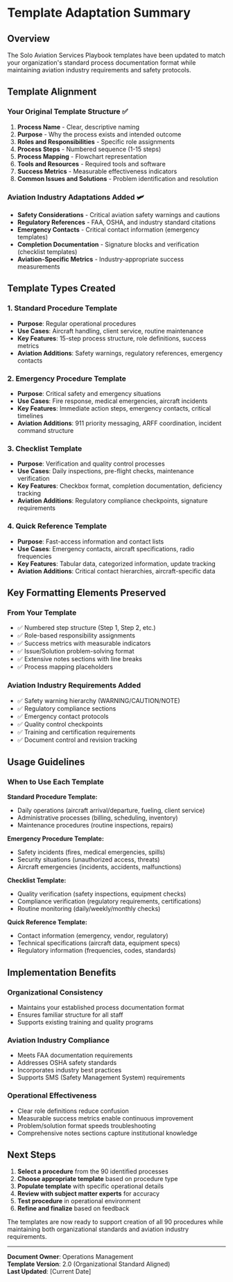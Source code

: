 # Template Adaptation Summary

## Overview

The Solo Aviation Services Playbook templates have been updated to match your organization's standard process documentation format while maintaining aviation industry requirements and safety protocols.

## Template Alignment

### Your Original Template Structure ✅

1. **Process Name** - Clear, descriptive naming
2. **Purpose** - Why the process exists and intended outcome
3. **Roles and Responsibilities** - Specific role assignments
4. **Process Steps** - Numbered sequence (1-15 steps)
5. **Process Mapping** - Flowchart representation
6. **Tools and Resources** - Required tools and software
7. **Success Metrics** - Measurable effectiveness indicators
8. **Common Issues and Solutions** - Problem identification and resolution

### Aviation Industry Adaptations Added 🛩️

- **Safety Considerations** - Critical aviation safety warnings and cautions
- **Regulatory References** - FAA, OSHA, and industry standard citations
- **Emergency Contacts** - Critical contact information (emergency templates)
- **Completion Documentation** - Signature blocks and verification (checklist templates)
- **Aviation-Specific Metrics** - Industry-appropriate success measurements

## Template Types Created

### 1. Standard Procedure Template

- **Purpose**: Regular operational procedures
- **Use Cases**: Aircraft handling, client service, routine maintenance
- **Key Features**: 15-step process structure, role definitions, success metrics
- **Aviation Additions**: Safety warnings, regulatory references, emergency contacts

### 2. Emergency Procedure Template  

- **Purpose**: Critical safety and emergency situations
- **Use Cases**: Fire response, medical emergencies, aircraft incidents
- **Key Features**: Immediate action steps, emergency contacts, critical timelines
- **Aviation Additions**: 911 priority messaging, ARFF coordination, incident command structure

### 3. Checklist Template

- **Purpose**: Verification and quality control processes
- **Use Cases**: Daily inspections, pre-flight checks, maintenance verification
- **Key Features**: Checkbox format, completion documentation, deficiency tracking
- **Aviation Additions**: Regulatory compliance checkpoints, signature requirements

### 4. Quick Reference Template

- **Purpose**: Fast-access information and contact lists
- **Use Cases**: Emergency contacts, aircraft specifications, radio frequencies
- **Key Features**: Tabular data, categorized information, update tracking
- **Aviation Additions**: Critical contact hierarchies, aircraft-specific data

## Key Formatting Elements Preserved

### From Your Template

- ✅ Numbered step structure (Step 1, Step 2, etc.)
- ✅ Role-based responsibility assignments
- ✅ Success metrics with measurable indicators
- ✅ Issue/Solution problem-solving format
- ✅ Extensive notes sections with line breaks
- ✅ Process mapping placeholders

### Aviation Industry Requirements Added

- ✅ Safety warning hierarchy (WARNING/CAUTION/NOTE)
- ✅ Regulatory compliance sections
- ✅ Emergency contact protocols
- ✅ Quality control checkpoints
- ✅ Training and certification requirements
- ✅ Document control and revision tracking

## Usage Guidelines

### When to Use Each Template

**Standard Procedure Template:**

- Daily operations (aircraft arrival/departure, fueling, client service)
- Administrative processes (billing, scheduling, inventory)
- Maintenance procedures (routine inspections, repairs)

**Emergency Procedure Template:**

- Safety incidents (fires, medical emergencies, spills)
- Security situations (unauthorized access, threats)
- Aircraft emergencies (incidents, accidents, malfunctions)

**Checklist Template:**

- Quality verification (safety inspections, equipment checks)
- Compliance verification (regulatory requirements, certifications)
- Routine monitoring (daily/weekly/monthly checks)

**Quick Reference Template:**

- Contact information (emergency, vendor, regulatory)
- Technical specifications (aircraft data, equipment specs)
- Regulatory information (frequencies, codes, standards)

## Implementation Benefits

### Organizational Consistency

- Maintains your established process documentation format
- Ensures familiar structure for all staff
- Supports existing training and quality programs

### Aviation Industry Compliance

- Meets FAA documentation requirements
- Addresses OSHA safety standards
- Incorporates industry best practices
- Supports SMS (Safety Management System) requirements

### Operational Effectiveness

- Clear role definitions reduce confusion
- Measurable success metrics enable continuous improvement
- Problem/solution format speeds troubleshooting
- Comprehensive notes sections capture institutional knowledge

## Next Steps

1. **Select a procedure** from the 90 identified processes
2. **Choose appropriate template** based on procedure type
3. **Populate template** with specific operational details
4. **Review with subject matter experts** for accuracy
5. **Test procedure** in operational environment
6. **Refine and finalize** based on feedback

The templates are now ready to support creation of all 90 procedures while maintaining both organizational standards and aviation industry requirements.

---
**Document Owner**: Operations Management  
**Template Version**: 2.0 (Organizational Standard Aligned)  
**Last Updated**: [Current Date]
